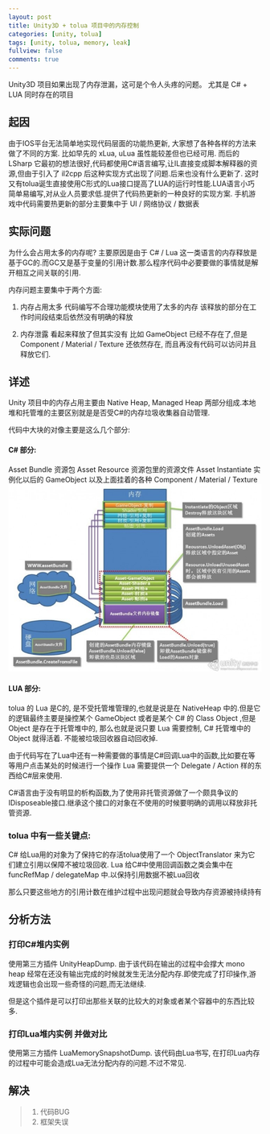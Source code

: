 ```yaml
---
layout: post
title: Unity3D + tolua 项目中的内存控制
categories: [unity, tolua]
tags: [unity, tolua, memory, leak]
fullview: false
comments: true
---
```


Unity3D 项目如果出现了内存泄漏，这可是个令人头疼的问题。
尤其是 C# + LUA 同时存在的项目

## 起因
由于IOS平台无法简单地实现代码层面的功能热更新, 大家想了各种各样的方法来做了不同的方案.
比如早先的 xLua, uLua 虽性能较差但也已经可用.
而后的 LSharp 它最初的想法很好,代码都使用C#语言编写,让IL直接变成脚本解释器的资源,但由于引入了 il2cpp 后这种实现方式出现了问题.后来也没有什么更新了.
这时又有tolua诞生直接使用C形式的Lua接口提高了LUA的运行时性能.LUA语言小巧简单易编写,对从业人员要求低.提供了代码热更新的一种良好的实现方案.
手机游戏中代码需要热更新的部分主要集中于 UI / 网络协议 / 数据表

## 实际问题
为什么会占用太多的内存呢? 主要原因是由于 C# / Lua 这一类语言的内存释放是基于GC的.而GC又是基于变量的引用计数.那么程序代码中必要要做的事情就是解开相互之间关联的引用.

内存问题主要集中于两个方面:
1. 内存占用太多
代码编写不合理功能模块使用了太多的内存
该释放的部分在工作时间段结束后依然没有明确的释放

2. 内存泄露 看起来释放了但其实没有
比如 GameObject 已经不存在了,但是 Component / Material / Texture 还依然存在, 而且再没有代码可以访问并且释放它们.

## 详述
Unity 项目中的内存占用主要由 Native Heap, Managed Heap 两部分组成.本地堆和托管堆的主要区别就是是否受C#的内存垃圾收集器自动管理.

代码中大块的对像主要是这么几个部分:
#### C# 部分:
Asset Bundle			资源包
Asset Resource			资源包里的资源文件
Asset Instantiate		实例化以后的 GameObject 以及上面挂着的各种 Component / Material / Texture 
![AssetBundle](assets/image/assetbundle.jpg)

#### LUA 部分:
tolua 的 Lua 是C的, 是不受托管堆管理的,也就是说是在 NativeHeap 中的.但是它的逻辑最终主要是操控某个 GameObject 或者是某个 C# 的 Class Object ,但是 Object 是存在于托管堆中的, 那么也就是说只要 Lua 需要控制, C# 托管堆中的 Object 就得活着. 不能被垃圾回收器自动回收掉.

由于代码写在了Lua中还有一种需要做的事情是C#回调Lua中的函数,比如要在等等用户点击某处的时候进行一个操作 Lua 需要提供一个 Delegate / Action 样的东西给C#层来使用.

C#语言由于没有明显的析构函数,为了使用非托管资源做了一个颇具争议的IDisposeable接口.继承这个接口的对象在不使用的时候要明确的调用以释放非托管资源.

### tolua 中有一些关键点:
C# 给Lua用的对象为了保持它的存活tolua使用了一个 ObjectTranslator 来为它们建立引用以保障不被垃圾回收.
Lua 给C#中使用回调函数之类会集中在 funcRefMap / delegateMap 中.以保持引用数据不被Lua回收

那么只要这些地方的引用计数在维护过程中出现问题就会导致内存资源被持续持有


## 分析方法
### 打印C#堆内实例
使用第三方插件 UnityHeapDump. 由于该代码在输出的过程中会撑大 mono heap 经常在还没有输出完成的时候就发生无法分配内存.即使完成了打印操作,游戏逻辑也会出现一些奇怪的问题,而无法继续.

但是这个插件是可以打印出那些关联的比较大的对象或者某个容器中的东西比较多.

### 打印Lua堆内实例 并做对比
使用第三方插件 LuaMemorySnapshotDump. 该代码由Lua书写, 在打印Lua内存的过程中可能会造成Lua无法分配内存的问题.不过不常见.

## 解决
>1. 代码BUG
>2. 框架失误

